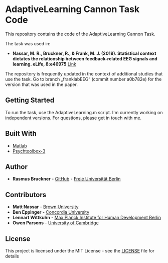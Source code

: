 # AdaptiveLearning Cannon Task Code

This repository contains the code of the AdaptiveLearning Cannon Task.

The task was used in:

* **Nassar, M. R., Bruckner, R., & Frank, M. J. (2019). 
Statistical context dictates the relationship between feedback-related EEG signals and learning. eLife, 8:e46975** [Link](https://elifesciences.org/articles/46975)

The repository is frequently updated in the context of additional studies that use the task. Go to branch „franklabEEG“ (commit number a0b782e) for the version that was used in the paper. 

## Getting Started

To run the task, use the AdaptiveLearning.m script. I'm currently working on independent versions. For questions, please get in touch with me.

## Built With

* [Matlab](https://www.mathworks.com/products/matlab.html)
* [Psychtoolbox-3](http://psychtoolbox.org)

## Author

* **Rasmus Bruckner** - [GitHub](https://github.com/rasmusbruckner) - [Freie Universität Berlin](https://www.ewi-psy.fu-berlin.de/en/einrichtungen/arbeitsbereiche/emotionspsych/mitarbeiter/pre-doc/bruckner/index.html)

## Contributors

* **Matt Nassar** - [Brown University](https://sites.brown.edu/mattlab/)
* **Ben Eppinger** - [Concordia University](https://www.concordia.ca/artsci/psychology/faculty.html?fpid=benjamin-eppinger)
* **Lennart Wittkuhn** - [Max Planck Institute for Human Development Berlin](https://www.mpib-berlin.mpg.de/en/staff/lennart-wittkuhn)
* **Owen Parsons** - [University of Cambridge](https://www.autismresearchcentre.com/people_parsons)

## License

This project is licensed under the MIT License - see the [LICENSE](LICENSE) file for details
